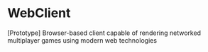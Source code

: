 # WebClient
[Prototype] Browser-based client capable of rendering networked multiplayer games using modern web technologies

